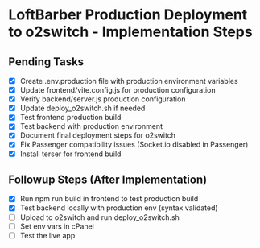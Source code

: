 # LoftBarber Production Deployment to o2switch - Implementation Steps

## Pending Tasks
- [x] Create .env.production file with production environment variables
- [x] Update frontend/vite.config.js for production configuration
- [x] Verify backend/server.js production configuration
- [x] Update deploy_o2switch.sh if needed
- [x] Test frontend production build
- [x] Test backend with production environment
- [x] Document final deployment steps for o2switch
- [x] Fix Passenger compatibility issues (Socket.io disabled in Passenger)
- [x] Install terser for frontend build

## Followup Steps (After Implementation)
- [x] Run npm run build in frontend to test production build
- [x] Test backend locally with production env (syntax validated)
- [ ] Upload to o2switch and run deploy_o2switch.sh
- [ ] Set env vars in cPanel
- [ ] Test the live app
